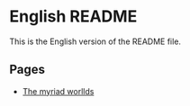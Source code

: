 # English README

This is the English version of the README file.

## Pages

- [The myriad worllds](Themyriadworllds.md)

